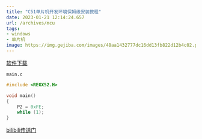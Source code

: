 ```yaml
---
title: "C51单片机开发环境保姆级安装教程"
date: 2023-01-21 12:14:24.657
url: /archives/mcu
tags: 
- windows
- 单片机
image: https://img.gejiba.com/images/48aa1432777dc16dd13fb822d12b4c02.png
---
```


[软件下载](https://www.123pan.com/s/NEP9-hISKd)

```main.c```
```c
#include <REGX52.H>

void main()
{
    P2 = 0xFE;
    while (1);
}
```

[bilibili传送门](https://www.bilibili.com/video/BV1mv4y1r7Jg/)
